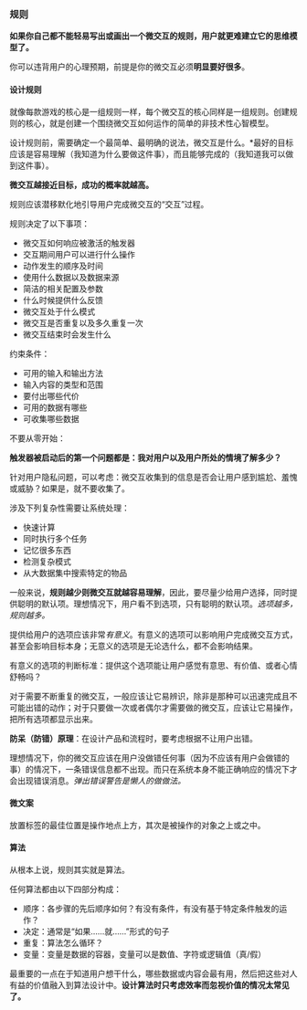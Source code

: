 ### 规则

**如果你自己都不能轻易写出或画出一个微交互的规则，用户就更难建立它的思维模型了。**

你可以违背用户的心理预期，前提是你的微交互必须**明显要好很多**。

#### 设计规则

就像每款游戏的核心是一组规则一样，每个微交互的核心同样是一组规则。创建规则的核心，就是创建一个围绕微交互如何运作的简单的非技术性心智模型。

设计规则前，需要确定一个最简单、最明确的说法，微交互是什么。\*最好的目标应该是容易理解（我知道为什么要做这件事），而且能够完成的（我知道我可以做到这件事）。

**微交互越接近目标，成功的概率就越高。**

规则应该潜移默化地引导用户完成微交互的“交互”过程。

规则决定了以下事项：

* 微交互如何响应被激活的触发器
* 交互期间用户可以进行什么操作
* 动作发生的顺序及时间
* 使用什么数据以及数据来源
* 简洁的相关配置及参数
* 什么时候提供什么反馈
* 微交互处于什么模式
* 微交互是否重复以及多久重复一次
* 微交互结束时会发生什么

约束条件：

- 可用的输入和输出方法
- 输入内容的类型和范围
- 要付出哪些代价
- 可用的数据有哪些
- 可收集哪些数据

不要从零开始：

**触发器被启动后的第一个问题都是：我对用户以及用户所处的情境了解多少？**

针对用户隐私问题，可以考虑：微交互收集到的信息是否会让用户感到尴尬、羞愧或威胁？如果是，就不要收集了。

涉及下列复杂性需要让系统处理：

- 快速计算
- 同时执行多个任务
- 记忆很多东西
- 检测复杂模式
- 从大数据集中搜索特定的物品

一般来说，**规则越少则微交互就越容易理解**，因此，要尽量少给用户选择，同时提供聪明的默认项。理想情况下，用户看不到选项，只有聪明的默认项。*选项越多，规则越多。*

提供给用户的选项应该非常*有意义*。有意义的选项可以影响用户完成微交互方式，甚至会影响目标本身；无意义的选项是无论选什么，都不会影响结果。

有意义的选项的判断标准：提供这个选项能让用户感觉有意思、有价值、或者心情舒畅吗？

对于需要不断重复的微交互，一般应该让它易辨识，除非是那种可以迅速完成且不可能出错的动作；对于只要做一次或者偶尔才需要做的微交互，应该让它易操作，把所有选项都显示出来。

**防呆（防错）原理**：在设计产品和流程时，要考虑根据不让用户出错。

理想情况下，你的微交互应该在用户没做错任何事（因为不应该有用户会做错的事）的情况下，一条错误信息都不出现。而只在系统本身不能正确响应的情况下才会出现错误消息。*弹出错误警告是懒人的做做法。*

#### 微文案

放置标签的最佳位置是操作地点上方，其次是被操作的对象之上或之中。

#### 算法

从根本上说，规则其实就是算法。

任何算法都由以下四部分构成：
- 顺序：各步骤的先后顺序如何？有没有条件，有没有基于特定条件触发的运作？
- 决定：通常是“如果……就……”形式的句子
- 重复：算法怎么循环？
- 变量：变量是数据的容器，变量可以是数值、字符或逻辑值（真/假）

最重要的一点在于知道用户想干什么，哪些数据或内容会最有用，然后把这些对人有益的价值融入到算法设计中。**设计算法时只考虑效率而忽视价值的情况太常见了。**


